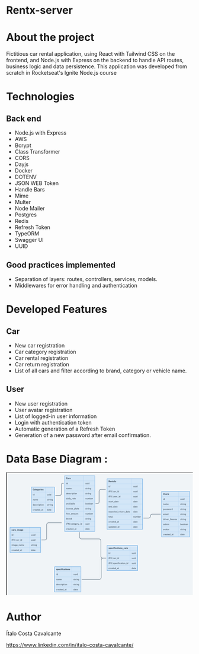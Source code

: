 # Rentx-server

# About the project

Fictitious car rental application, using React with Tailwind CSS on the frontend, and Node.js with Express on the backend to handle API routes,
business logic and data persistence. This application was developed from scratch in Rocketseat's Ignite Node.js course

# Technologies
## Back end
- Node.js with Express
- AWS
- Bcrypt
- Class Transformer
- CORS
- Dayjs
- Docker
- DOTENV
- JSON WEB Token
- Handle Bars
- Mime
- Multer
- Node Mailer
- Postgres
- Redis
- Refresh Token
- TypeORM
- Swagger UI
- UUID

## Good practices implemented

- Separation of layers: routes, controllers, services, models.
- Middlewares for error handling and authentication

# Developed Features

## Car

- New car registration
- Car category registration
- Car rental registration
- Car return registration
- List of all cars and filter according to brand, category or vehicle name.

## User

- New user registration
- User avatar registration
- List of logged-in user information
- Login with authentication token
- Automatic generation of a Refresh Token
- Generation of a new password after email confirmation.

# Data Base Diagram :
![DB Diagram](image.png)


# Author

Ítalo Costa Cavalcante

https://www.linkedin.com/in/italo-costa-cavalcante/
